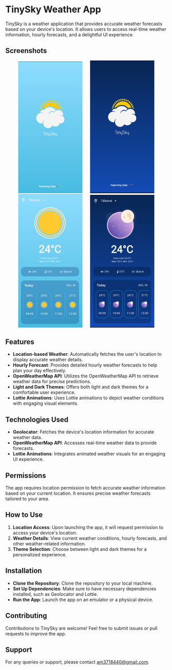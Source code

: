 # TinySky Weather App

TinySky is a weather application that provides accurate weather forecasts based on your device's location. It allows users to access real-time weather information, hourly forecasts, and a delightful UI experience.

## Screenshots

<p align="center">
  <img src="assets/screenshots/ss1.jpg" alt="Screenshot 1" width="200" hspace="10"/>
  <img src="assets/screenshots/ss2.jpg" alt="Screenshot 2" width="200" hspace="10"/>
  <img src="assets/screenshots/ss3.jpg" alt="Screenshot 3" width="200" hspace="10"/>
  <img src="assets/screenshots/ss4.jpg" alt="Screenshot 4" width="200" hspace="10"/>
</p>

## Features

- **Location-based Weather**: Automatically fetches the user's location to display accurate weather details.
- **Hourly Forecast**: Provides detailed hourly weather forecasts to help plan your day effectively.
- **OpenWeatherMap API**: Utilizes the OpenWeatherMap API to retrieve weather data for precise predictions.
- **Light and Dark Themes**: Offers both light and dark themes for a comfortable user experience.
- **Lottie Animations**: Uses Lottie animations to depict weather conditions with engaging visual elements.

## Technologies Used

- **Geolocator**: Fetches the device's location information for accurate weather data.
- **OpenWeatherMap API**: Accesses real-time weather data to provide forecasts.
- **Lottie Animations**: Integrates animated weather visuals for an engaging UI experience.

## Permissions

The app requires location permission to fetch accurate weather information based on your current location. It ensures precise weather forecasts tailored to your area.

## How to Use

1. **Location Access**: Upon launching the app, it will request permission to access your device's location.
2. **Weather Details**: View current weather conditions, hourly forecasts, and other weather-related information.
3. **Theme Selection**: Choose between light and dark themes for a personalized experience.

## Installation

- **Clone the Repository**: Clone the repository to your local machine.
- **Set Up Dependencies**: Make sure to have necessary dependencies installed, such as Geolocator and Lottie.
- **Run the App**: Launch the app on an emulator or a physical device.

## Contributing

Contributions to TinySky are welcome! Feel free to submit issues or pull requests to improve the app.

## Support

For any queries or support, please contact am3718440@gmail.com.
